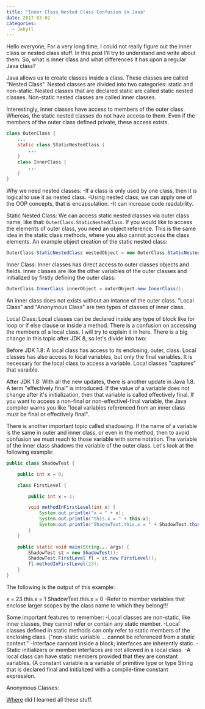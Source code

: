 ```yaml
---
title: "Inner Class Nested Class Confusion in Java"
date: 2017-03-02
categories: 
  - Jekyll
---
```


Hello everyone,
For a very long time, I could not really figure out the inner class or nested class stuff. In this post I'll try to understand and 
write about them. So, what is inner class and what differences it has upon a regular Java class?

Java allows us to create classes inside a class. These classes are called "Nested Class". Nested classes are divided into two categories: 
static and non-static. Nested classes that are declared static are called static nested classes. Non-static nested classes are called 
inner classes.

Interestingly, inner classes have access to members of the outer class. Whereas, the static nested classes do not have access to them.
Even if the members of the outer class defined private, these access exists. 

```java
class OuterClass {
    ...
    static class StaticNestedClass {
        ...
    }
    class InnerClass {
        ...
    }
}
```

Why we need nested classes:
-If a class is only used by one class, then it is logical to use it as nested class.
-Using nested class, we can apply one of the OOP concepts, that is encapsulation. 
-It can increase code readability.

Static Nested Class:
We can access static nested classes via outer class name, like that: ``` OuterClass.StaticNestedClass ```. If you would like to 
access the elements of outer class, you need an object reference. This is the same idea in the static class methods, where you also
cannot access the class elements. An example object creation of the static nested class:

```java
OuterClass.StaticNestedClass nestedObject = new OuterClass.StaticNestedClass();
```

Inner Class:
Inner classes has direct access to outer classes objects and fields. Inner classes are like the other variables of the outer classes 
and initialized by firstly defining the outer class: 
```java
OuterClass.InnerClass innerObject = outerObject.new InnerClass();
```
An inner class does not exists without an intance of the outer class. "Local Class" and "Anonymous Class" are two types of classes 
of inner class.

Local Class: 
Local classes can be declared inside any type of block like for loop or if else clause or inside a method. There is a confusion on
accessing the members of a local class. I will try to explain it in here. There is a big change in this topic after JDK 8, so let's divide into two:

Before JDK 1.8:
A local class has access to its enclosing, outer, class. Local classes has also access to local variables, but only the final variables. It is necessary for the local class to access a variable. Local classes "captures" that varaible.

After JDK 1.8:
With all the new updates, there is another update in Java 1.8. A term "effectively final" is introduced. If the value of a variable does not change after it's initialization, then that variable is called effectively final. If you want to access a non-final or non-effectivel-final variable, the Java compiler warns you like "local variables referenced from an inner class must be final or effectively final". 

There is another important topic called shadowing. If the name of a variable is the same in outer and inner class, or even in the method, then to avoid confusion we must reach to those variable with some notation. The variable of the inner class shadows the variable of the outer class. Let's look at the following example:
```java
public class ShadowTest {

    public int x = 0;

    class FirstLevel {

        public int x = 1;

        void methodInFirstLevel(int x) {
            System.out.println("x = " + x);
            System.out.println("this.x = " + this.x);
            System.out.println("ShadowTest.this.x = " + ShadowTest.this.x);
        }
    }

    public static void main(String... args) {
        ShadowTest st = new ShadowTest();
        ShadowTest.FirstLevel fl = st.new FirstLevel();
        fl.methodInFirstLevel(23);
    }
}
```
The following is the output of this example:

x = 23
this.x = 1
ShadowTest.this.x = 0
-Refer to member variables that enclose larger scopes by the class name to which they belong!!!

Some important features to remember:
-Local classes are non-static, like inner classes, they cannot refer or contain any static member.
-Local classes defined in static methods can only refer to static members of the enclosing class. ("non-static variable ... cannot be referenced from a static context."
-Interface cannont  inside a block; interfaces are inherently static.
-Static initializers or member interfaces are not allowed in a local class.
-A local class can have static members provided that they are constant variables. (A constant variable is a variable of primitive type or type String that is declared final and initialized with a compile-time constant expression. 

Anonymous Classes:


<a href="http://docs.oracle.com/javase/tutorial/java/javaOO/nested.html">Where</a> did I learned all these stuff. 
